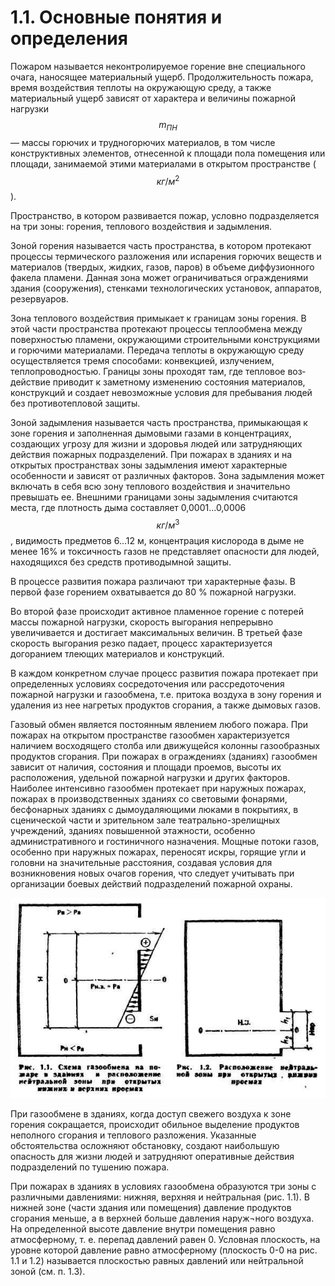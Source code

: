 # 1.1. Основные понятия и определения

Пожаром называется неконтролируемое горение вне специального очага, наносящее материальный ущерб. Продолжительность по­жара, время воздействия теплоты на окружающую среду, а также материальный ущерб зависят от характера и величины пожарной нагрузки $$m_{ПН}$$ — массы горючих и трудногорючих материалов, в том числе конструктивных элементов, отнесенной к площади пола поме­щения или площади, занимаемой этими материалами в открытом пространстве \($$кг/м^2$$\).

Пространство, в котором развивается пожар, условно подразделяется на три зоны: горения, теплового воздействия и задымления.

Зоной горения называется часть пространства, в котором проте­кают процессы термического разложения или испарения горючих ве­ществ и материалов \(твердых, жидких, газов, паров\) в объеме диф­фузионного факела пламени. Данная зона может ограничиваться ограждениями здания \(сооружения\), стенками технологических установок, аппаратов, резервуаров.

Зона теплового воздействия примыкает к границам зоны горе­ния. В этой части пространства протекают процессы теплообмена между поверхностью пламени, окружающими строительными конструкциями и горючими материалами. Передача теплоты в окружающую среду осуществляется тремя способами: конвекцией, излучением, теплопроводностью. Границы зоны проходят там, где тепловое воз­действие приводит к заметному изменению состояния материалов, конструкций и создает невозможные условия для пребывания людей без противотепловой защиты.

Зоной задымления называется часть пространства, примыкаю­щая к зоне горения и заполненная дымовыми газами в концентра­циях, создающих угрозу для жизни и здоровья людей или затрудняющих действия пожарных подразделений. При пожарах в зданиях и на открытых пространствах зоны задымления имеют характер­ные особенности и зависят от различных факторов. Зона задымления может включать в себя всю зону теплового воздействия и значительно превышать ее. Внешними границами зоны задымления считаются места, где плотность дыма составляет 0,0001...0,0006 $$кг/м^3$$ , видимость предметов 6...12 м, концентрация кислорода в дыме не менее 16% и токсичность газов не представляет опасности для лю­дей, находящихся без средств противодымной защиты.

В процессе развития пожара различают три характерные фазы. В первой фазе горением охватывается до 80 % пожарной нагрузки.

Во второй фазе происходит активное пламенное горение с потерей массы пожарной нагрузки, скорость выгорания непрерывно увеличивается и достигает максимальных величин. В третьей фазе скорость выгорания резко падает, процесс характеризуется догоранием тлею­щих материалов и конструкций.

В каждом конкретном случае процесс развития пожара протека­ет при определенных условиях сосредоточения или рассредоточения пожарной нагрузки и газообмена, т.е. притока воздуха в зону го­рения и удаления из нее нагретых продуктов сгорания, а также ды­мовых газов.

Газовый обмен является постоянным явлением любого пожара. При пожарах на открытом пространстве газообмен характеризуется наличием восходящего столба или движущейся колонны газообразных продуктов сгорания. При пожарах в ограждениях \(зданиях\) газообмен зависит от наличия, состояния и площади проемов, высоты их расположения, удельной пожарной нагрузки и других факторов. Наиболее интенсивно газообмен протекает при наружных пожарах, пожарах в производственных зданиях со световыми фонарями, бесфонарных зданиях с дымоудаляющими люками в покрытиях, в сценической части и зрительном зале театрально-зрелищных учреждений, зданиях повышенной этажности, особенно административного и гостиничного назначения. Мощные потоки газов, особенно при наружных пожарах, пере­носят искры, горящие угли и головни на значительные расстояния, создавая условия для возникновения новых очагов горения, что следует учитывать при организации боевых действий подразделений пожарной охраны.

![](../.gitbook/assets/ris-1-1.jpg)

При газообмене в зданиях, когда доступ свежего воздуха к зоне горения сокращается, происходит обильное выделение продуктов неполного сгорания и теплового разложения. Указанные обстоятельства осложняют обстановку, создают наибольшую опасность для жизни людей и затрудняют оперативные действия подразделений по тушению пожара.

 При пожарах в зданиях в условиях газообмена образуются три зоны с различными давлениями: нижняя, верхняя и нейтральная \(рис. 1.1\). В нижней зоне \(части здания или помещения\) давление продуктов сгорания меньше, а в верхней больше давления наруж¬ного воздуха. На определенной высоте давление внутри помещения равно атмосферному, т. е. перепад давлений равен 0. Условная плоскость, на уровне которой давление равно атмосферному \(плоскость 0-0 на рис. 1.1 и 1.2\) называется плоскостью равных давлений или нейтральной зоной \(см. п. 1.3\).

